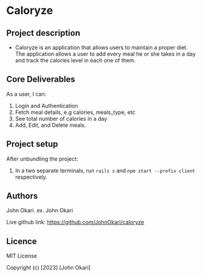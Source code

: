 # Caloryze

## Project description

- Caloryze is an application that allows users to maintain a proper diet. The  application allows a user to add every meal he or she takes in a day and track the calories level in each one of them. 


## Core Deliverables

As a user, I can:

1. Login and Authentication 
2. Fetch meal details, e.g calories, meals_type, etc
4. See total number of calories in a day 
5. Add, Edit, and Delete meals.



## Project setup

After unbundling the project:

1. In a two separate terminals, run `rails s` and `npm start --prefix client` respectively.

## Authors

John Okari.
ex. John Okari

Live github link: https://github.com/JohnOkari/caloryze
 
## Licence
MIT License

Copyright (c) [2023] [John Okari]

